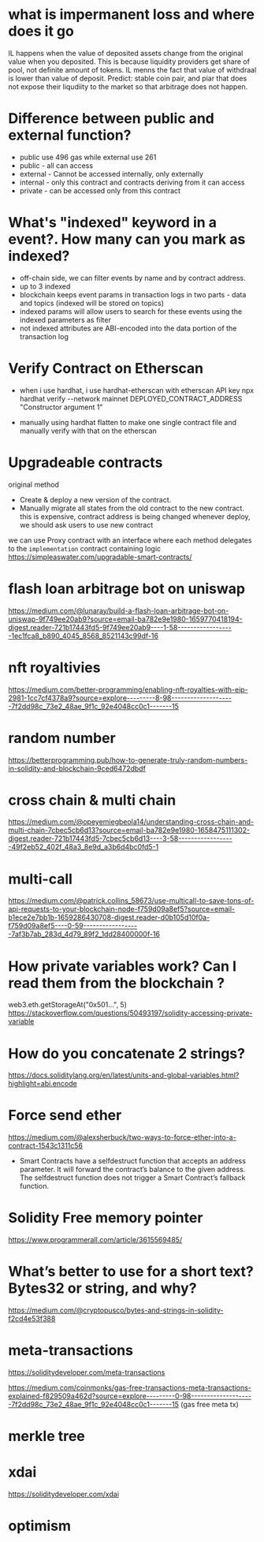 # what is impermanent loss and where does it go

IL happens when the value of deposited assets change from the original value when you deposited.
This is because liquidity providers get share of pool, not definite amount of tokens.
IL menns the fact that value of withdraal is lower than value of deposit.
Predict: stable coin pair, and piar that does not expose their liqudiity to the market so that arbitrage does not happen.

# Difference between public and external function?

- public use 496 gas while external use 261
- public - all can access
- external - Cannot be accessed internally, only externally
- internal - only this contract and contracts deriving from it can access
- private - can be accessed only from this contract

# What's "indexed" keyword in a event?. How many can you mark as indexed?

- off-chain side, we can filter events by name and by contract address.
- up to 3 indexed
- blockchain keeps event params in transaction logs in two parts - data and topics (indexed will be stored on topics)
- indexed params will allow users to search for these events using the indexed parameters as filter
- not indexed attributes are ABI-encoded into the data portion of the transaction log

# Verify Contract on Etherscan

- when i use hardhat, i use hardhat-etherscan with etherscan API key
  npx hardhat verify --network mainnet DEPLOYED_CONTRACT_ADDRESS "Constructor argument 1"

- manually
  using hardhat flatten to make one single contract file
  and manually verify with that on the etherscan

# Upgradeable contracts

original method

- Create & deploy a new version of the contract.
- Manually migrate all states from the old contract to the new contract.
  this is expensive, contract address is being changed whenever deploy, we should ask users to use new contract

we can use Proxy contract with an interface where each method delegates to the `implementation` contract containing logic
https://simpleaswater.com/upgradable-smart-contracts/

# flash loan arbitrage bot on uniswap

https://medium.com/@lunaray/build-a-flash-loan-arbitrage-bot-on-uniswap-9f749ee20ab9?source=email-ba782e9e1980-1659770418194-digest.reader-721b17443fd5-9f749ee20ab9----1-58------------------1ec1fca8_b890_4045_8568_8521143c99df-16

# nft royaltivies

https://medium.com/better-programming/enabling-nft-royalties-with-eip-2981-1cc7cf4378a9?source=explore---------8-98--------------------7f2dd98c_73e2_48ae_9f1c_92e4048cc0c1-------15

# random number

https://betterprogramming.pub/how-to-generate-truly-random-numbers-in-solidity-and-blockchain-9ced6472dbdf

# cross chain & multi chain

https://medium.com/@opeyemiegbeola14/understanding-cross-chain-and-multi-chain-7cbec5cb6d13?source=email-ba782e9e1980-1658475111302-digest.reader-721b17443fd5-7cbec5cb6d13----3-58------------------49f2eb52_402f_48a3_8e9d_a3b6d4bc0fd5-1

# multi-call

https://medium.com/@patrick.collins_58673/use-multicall-to-save-tons-of-api-requests-to-your-blockchain-node-f759d09a8ef5?source=email-b1ece2e7bb1b-1659286430708-digest.reader-d0b105d10f0a-f759d09a8ef5----0-59------------------7af3b7ab_283d_4d79_89f2_1dd28400000f-16

# How private variables work? Can I read them from the blockchain ?

web3.eth.getStorageAt("0x501...", 5)
https://stackoverflow.com/questions/50493197/solidity-accessing-private-variable

# How do you concatenate 2 strings?

https://docs.soliditylang.org/en/latest/units-and-global-variables.html?highlight=abi.encode

# Force send ether

https://medium.com/@alexsherbuck/two-ways-to-force-ether-into-a-contract-1543c1311c56

- Smart Contracts have a selfdestruct function that accepts an address parameter. It will forward the contract’s balance to the given address.
  The selfdestruct function does not trigger a Smart Contract’s fallback function.

# Solidity Free memory pointer

https://www.programmerall.com/article/3615569485/

# What’s better to use for a short text? Bytes32 or string, and why?

https://medium.com/@cryptopusco/bytes-and-strings-in-solidity-f2cd4e53f388

# meta-transactions

https://soliditydeveloper.com/meta-transactions

https://medium.com/coinmonks/gas-free-transactions-meta-transactions-explained-f829509a462d?source=explore---------0-98--------------------7f2dd98c_73e2_48ae_9f1c_92e4048cc0c1-------15 (gas free meta tx)

# merkle tree

# xdai

https://soliditydeveloper.com/xdai

# optimism
